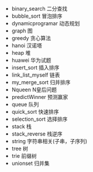 - binary_search       二分查找  
- bubble_sort         冒泡排序  
- dynamicprogramar    动态规划  
- graph               图  
- greedy              贪心算法  
- hanoi               汉诺塔  
- heap                堆  
- huawei              华为试题  
- insert_sort         插入排序  
- link_list_myself    链表  
- my_merge_sort       归并排序  
- Nqueen              N皇后问题  
- predictWinner       预测赢家  
- queue               队列  
- quick_sort          快速排序  
- selection_sort      选择排序  
- stack               栈  
- stack_reverse       栈逆序  
- string              字符串相关(子串，子序列)  
- tree                树  
- trie                前缀树  
- unionset            归并集  